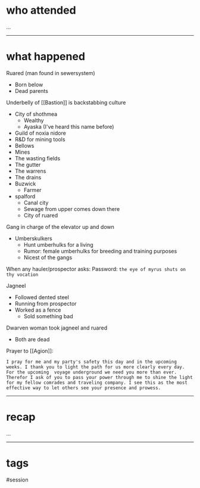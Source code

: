 # who attended

...

---
# what happened

Ruared (man found in sewersystem)
- Born below
- Dead parents

Underbelly of [[Bastion]] is backstabbing culture
- City of shothmea
	- Wealthy
	- Ayaska (I've heard this name before)
- Guild of noxia nidore
- R&D for mining tools
- Bellows
- Mines
- The wasting fields
- The gutter
- The warrens
- The drains
- Buzwick
	- Farmer
- spalford
	- Canal city
	- Sewage from upper comes down there
	- City of ruared

Gang in charge of the elevator up and down
- Umberskulkers
	- Hunt umberhulks for a living
	- Rumor: female umberhulks for breeding and training purposes
	- Nicest of the gangs

When any hauler/prospector asks:
Password: `the eye of myrus shuts on thy vocation`

Jagneel
- Followed dented steel
- Running from prospector
- Worked as a fence
	- Sold something bad

Dwarven woman took jagneel and ruared
- Both are dead

Prayer to [[Agion]]:
``` Prayer
I pray for me and my party's safety this day and in the upcoming weeks. I thank you to light the path for us more clearly every day. For the upcoming  voyage underground we need you more than ever. Therefor I ask of you to pass your power through me to shine the light for my fellow comrades and traveling company. I see this as the most effective way to let others see your presence and prowess.
```

---
# recap

...

---
# tags

#session
